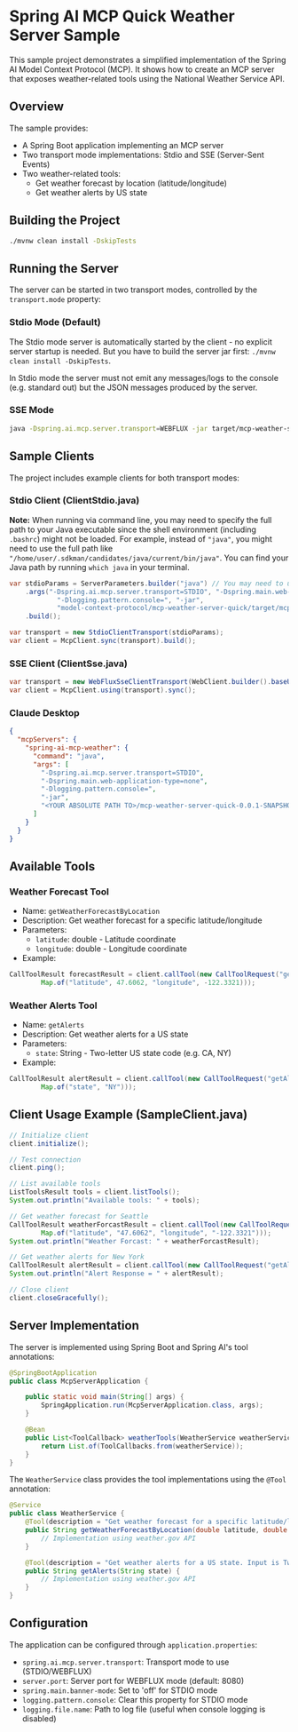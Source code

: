 # Spring AI MCP Quick Weather Server Sample

This sample project demonstrates a simplified implementation of the Spring AI Model Context Protocol (MCP). It shows how to create an MCP server that exposes weather-related tools using the National Weather Service API.

## Overview

The sample provides:
- A Spring Boot application implementing an MCP server
- Two transport mode implementations: Stdio and SSE (Server-Sent Events)
- Two weather-related tools:
  - Get weather forecast by location (latitude/longitude)
  - Get weather alerts by US state

## Building the Project

```bash
./mvnw clean install -DskipTests
```

## Running the Server

The server can be started in two transport modes, controlled by the `transport.mode` property:

### Stdio Mode (Default)

The Stdio mode server is automatically started by the client - no explicit server startup is needed.
But you have to build the server jar first: `./mvnw clean install -DskipTests`.

In Stdio mode the server must not emit any messages/logs to the console (e.g. standard out) but the JSON messages produced by the server.

### SSE Mode
```bash
java -Dspring.ai.mcp.server.transport=WEBFLUX -jar target/mcp-weather-server-quick-0.0.1-SNAPSHOT.jar
```

## Sample Clients

The project includes example clients for both transport modes:

### Stdio Client (ClientStdio.java)

**Note:** When running via command line, you may need to specify the full path to your Java executable since the shell environment (including `.bashrc`) might not be loaded. For example, instead of `"java"`, you might need to use the full path like `"/home/user/.sdkman/candidates/java/current/bin/java"`. You can find your Java path by running `which java` in your terminal.

```java
var stdioParams = ServerParameters.builder("java") // You may need to use full path to Java executable
    .args("-Dspring.ai.mcp.server.transport=STDIO", "-Dspring.main.web-application-type=none",
            "-Dlogging.pattern.console=", "-jar",
            "model-context-protocol/mcp-weather-server-quick/target/mcp-weather-server-quick-0.0.1-SNAPSHOT.jar")
    .build();

var transport = new StdioClientTransport(stdioParams);
var client = McpClient.sync(transport).build();
```

### SSE Client (ClientSse.java)
```java
var transport = new WebFluxSseClientTransport(WebClient.builder().baseUrl("http://localhost:8080"));
var client = McpClient.using(transport).sync();
```

### Claude Desktop

```json
{
  "mcpServers": {
    "spring-ai-mcp-weather": {
      "command": "java",
      "args": [
        "-Dspring.ai.mcp.server.transport=STDIO",
        "-Dspring.main.web-application-type=none",
        "-Dlogging.pattern.console=",
        "-jar",
        "<YOUR ABSOLUTE PATH TO>/mcp-weather-server-quick-0.0.1-SNAPSHOT.jar"
      ]
    }
  }
}
```

## Available Tools

### Weather Forecast Tool
- Name: `getWeatherForecastByLocation`
- Description: Get weather forecast for a specific latitude/longitude
- Parameters:
  - `latitude`: double - Latitude coordinate
  - `longitude`: double - Longitude coordinate
- Example:
```java
CallToolResult forecastResult = client.callTool(new CallToolRequest("getWeatherForecastByLocation",
        Map.of("latitude", 47.6062, "longitude", -122.3321)));
```

### Weather Alerts Tool
- Name: `getAlerts`
- Description: Get weather alerts for a US state
- Parameters:
  - `state`: String - Two-letter US state code (e.g. CA, NY)
- Example:
```java
CallToolResult alertResult = client.callTool(new CallToolRequest("getAlerts", 
        Map.of("state", "NY")));
```

## Client Usage Example (SampleClient.java)

```java
// Initialize client
client.initialize();

// Test connection
client.ping();

// List available tools
ListToolsResult tools = client.listTools();
System.out.println("Available tools: " + tools);

// Get weather forecast for Seattle
CallToolResult weatherForcastResult = client.callTool(new CallToolRequest("getWeatherForecastByLocation",
        Map.of("latitude", "47.6062", "longitude", "-122.3321")));
System.out.println("Weather Forcast: " + weatherForcastResult);

// Get weather alerts for New York
CallToolResult alertResult = client.callTool(new CallToolRequest("getAlerts", Map.of("state", "NY")));
System.out.println("Alert Response = " + alertResult);

// Close client
client.closeGracefully();
```

## Server Implementation

The server is implemented using Spring Boot and Spring AI's tool annotations:

```java
@SpringBootApplication
public class McpServerApplication {

    public static void main(String[] args) {
        SpringApplication.run(McpServerApplication.class, args);
    }

    @Bean
    public List<ToolCallback> weatherTools(WeatherService weatherService) {
        return List.of(ToolCallbacks.from(weatherService));
    }
}
```

The `WeatherService` class provides the tool implementations using the `@Tool` annotation:

```java
@Service
public class WeatherService {
    @Tool(description = "Get weather forecast for a specific latitude/longitude")
    public String getWeatherForecastByLocation(double latitude, double longitude) {
        // Implementation using weather.gov API
    }

    @Tool(description = "Get weather alerts for a US state. Input is Two-letter US state code (e.g. CA, NY)")
    public String getAlerts(String state) {
        // Implementation using weather.gov API
    }
}
```

## Configuration

The application can be configured through `application.properties`:

- `spring.ai.mcp.server.transport`: Transport mode to use (STDIO/WEBFLUX)
- `server.port`: Server port for WEBFLUX mode (default: 8080)
- `spring.main.banner-mode`: Set to 'off' for STDIO mode
- `logging.pattern.console`: Clear this property for STDIO mode
- `logging.file.name`: Path to log file (useful when console logging is disabled)
